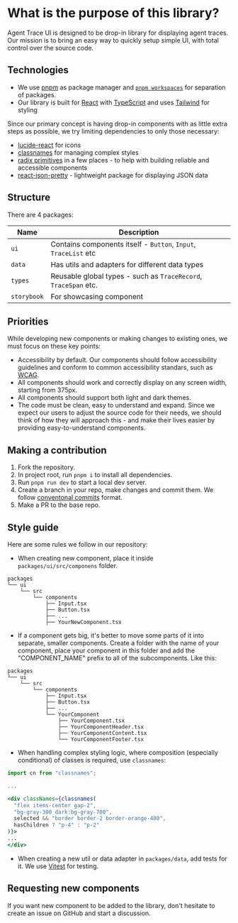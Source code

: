 # What is the purpose of this library?

Agent Trace UI is designed to be drop-in library for displaying agent traces. Our mission is to bring an easy way to quickly setup simple UI, with total control over the source code.

## Technologies

- We use [pnpm](https://pnpm.io) as package manager and [`pnpm workspaces`](https://pnpm.io/workspaces) for separation of packages.
- Our library is built for [React](https://react.dev/) with [TypeScript](https://www.typescriptlang.org/) and uses [Tailwind](https://tailwindcss.com/) for styling

Since our primary concept is having drop-in components with as little extra steps as possible, we try limiting dependencies to only those necessary:

- [lucide-react](https://lucide.dev/guide/packages/lucide-react) for icons
- [classnames](https://jedwatson.github.io/classnames/) for managing complex styles
- [radix primitives](https://www.radix-ui.com/primitives) in a few places - to help with building reliable and accessible components
- [react-json-pretty](https://www.npmjs.com/package/react-json-pretty) - lightweight package for displaying JSON data

## Structure

There are 4 packages:

| Name        | Description                                                     |
| ----------- | --------------------------------------------------------------- |
| `ui`        | Contains components itself - `Button`, `Input`, `TraceList` etc |
| `data`      | Has utils and adapters for different data types                 |
| `types`     | Reusable global types - such as `TraceRecord`, `TraceSpan` etc. |
| `storybook` | For showcasing component                                        |

## Priorities

While developing new components or making changes to existing ones, we must focus on these key points:

- Accessibility by default. Our components should follow accessibility guidelines and conform to common accessibility standars, such as [WCAG](https://www.w3.org/TR/WCAG21/).
- All components should work and correctly display on any screen width, starting from 375px.
- All components should support both light and dark themes.
- The code must be clean, easy to understand and expand. Since we expect our users to adjust the source code for their needs, we should think of how they will approach this - and make their lives easier by providing easy-to-understand components.

## Making a contribution

1. Fork the repository.
1. In project root, run `pnpm i` to install all dependencies.
1. Run `pnpm run dev` to start a local dev server.
1. Create a branch in your repo, make changes and commit them. We follow [conventonal commits](https://www.conventionalcommits.org/en/v1.0.0/) format.
1. Make a PR to the base repo.

## Style guide

Here are some rules we follow in our repository:

- When creating new component, place it inside `packages/ui/src/componens` folder.

```
packages
└── ui
    └── src
        └── components
            ├── Input.tsx
            ├── Button.tsx
            ├── ...
            ├── YourNewComponent.tsx
```

- If a component gets big, it's better to move some parts of it into separate, smaller components. Create a folder with the name of your component, place your component in this folder and add the "COMPONENT_NAME" prefix to all of the subcomponents. Like this:

```
packages
└── ui
    └── src
        └── components
            ├── Input.tsx
            ├── Button.tsx
            ├── ...
            └── YourComponent
                ├── YourComponent.tsx
                ├── YourComponentHeader.tsx
                ├── YourComponentContent.tsx
                └── YourComponentFooter.tsx
```

- When handling complex styling logic, where composition (especially conditional) of classes is required, use `classnames`:

```jsx
import cn from "classnames";

...

<div classNames={classnames(
  "flex items-center gap-2",
  "bg-gray-300 dark:bg-gray-700",
  selected && "border border-2 border-orange-400",
  hasChildren ? "p-4" : "p-2"
)}>
...
</div>
```

- When creating a new util or data adapter in `packages/data`, add tests for it. We use [Vitest](https://vitest.dev) for testing.

## Requesting new components

If you want new component to be added to the library, don't hesitate to create an issue on GitHub and start a discussion.
